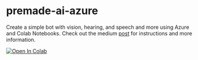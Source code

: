 # premade-ai-azure
Create a simple bot with vision, hearing, and speech and more using Azure and Colab Notebooks. Check out the medium [post](https://towardsdatascience.com/premade-ai-in-the-cloud-with-python-6e02d87054b6) for instructions and more information. 

[![Open In Colab](https://colab.research.google.com/assets/colab-badge.svg)](https://colab.research.google.com/drive/1BIq7Ll7lFwnEH5Dwd2_KUlKTyqBvLdxY)
